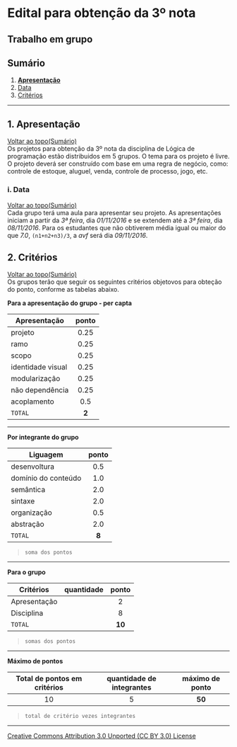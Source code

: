 # Edital para obtenção da 3º nota
## Trabalho em grupo  
## Sumário

1. **[Apresentação](#1-apresentação)**  
  1. [Data](#i-data)  
2. [Critérios](#2-critérios)  

---

## 1. Apresentação  
[Voltar ao topo(Sumário)](#sumário)  
Os projetos para obtenção da 3º nota da disciplina de Lógica de programação estão distribuidos em 5 grupos. O tema para os projeto é livre. O projeto deverá ser construído com base em uma regra de negócio, como: controle de estoque, aluguel, venda, controle de processo, jogo, etc.

###  i. Data  
[Voltar ao topo(Sumário)](#sumário)  
Cada grupo terá uma aula para apresentar seu projeto. As apresentações iniciam a partir da _3ª feira_, dia _01/11/2016_ e se extendem até a _3ª feira_, dia _08/11/2016_. Para os estudantes que não obtiverem média igual ou maior do que _7.0_, ```(n1+n2+n3)/3```, a _avf_ será dia _09/11/2016_.  

## 2. Critérios  
[Voltar ao topo(Sumário)](#sumário)  
Os grupos terão que seguir os seguintes critérios objetovos para obteção do ponto, conforme as tabelas abaixo.

**Para a apresentação do grupo - per capta**

|Apresentação      |ponto|
|------------------|:---:|
|projeto           |0.25 |
|ramo              |0.25 |
|scopo             |0.25 |
|identidade visual |0.25 |
|modularização     |0.25 |
|não dependência   |0.25 |
|acoplamento       |0.5  |
|`TOTAL`           |**2**|

---

**Por integrante do grupo**

|Liguagem          |ponto|
|------------------|:---:|
|desenvoltura      |0.5 |
|domínio do conteúdo |1.0 |
|semântica         |2.0 |
|sintaxe           |2.0 |
|organização       |0.5 |
|abstração         |2.0 |
|`TOTAL`           |**8**|  
> `soma dos pontos`

---

**Para o grupo**

|Critérios         |quantidade |ponto|
|------------------|:---------:|:---:|
|Apresentação      |           |2 |
|Disciplina        |           |8   |
|`TOTAL`           |           |**10**|  
> `somas dos pontos`

---

**Máximo de pontos**

|Total de pontos em critérios| quantidade de integrantes | máximo de ponto|
|:----------------:|:---------:|:---:|
|10                |5         |**50** |  
> `total de critério vezes integrantes`

---

[Creative Commons Attribution 3.0 Unported (CC BY 3.0) License](http://creativecommons.org/licenses/by/3.0/)
